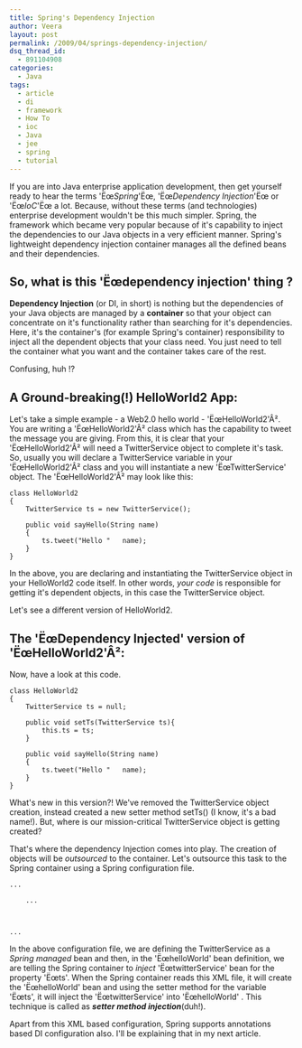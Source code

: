 ```yaml
---
title: Spring's Dependency Injection
author: Veera
layout: post
permalink: /2009/04/springs-dependency-injection/
dsq_thread_id:
  - 891104908
categories:
  - Java
tags:
  - article
  - di
  - framework
  - How To
  - ioc
  - Java
  - jee
  - spring
  - tutorial
---
```


If you are into Java enterprise application development, then get yourself ready to hear the terms 'Ëœ*Spring*'Ëœ, 'Ëœ*Dependency Injection*'Ëœ or 'Ëœ*IoC*'Ëœ a lot. Because, without these terms (and technologies) enterprise development wouldn't be this much simpler. Spring, the framework which became very popular because of it's capability to inject the dependencies to our Java objects in a very efficient manner. Spring's lightweight dependency injection container manages all the defined beans and their dependencies.



## So, what is this 'Ëœdependency injection' thing ?

**Dependency Injection** (or DI, in short) is nothing but the dependencies of your Java objects are managed by a **container** so that your object can concentrate on it's functionality rather than searching for it's dependencies. Here, it's the container's (for example Spring's container) responsibility to inject all the dependent objects that your class need. You just need to tell the container what you want and the container takes care of the rest.

Confusing, huh !? 

## A Ground-breaking(!) HelloWorld2 App:

Let's take a simple example - a Web2.0 hello world - 'ËœHelloWorld2'Â². You are writing a 'ËœHelloWorld2'Â² class which has the capability to tweet the message you are giving. From this, it is clear that your 'ËœHelloWorld2'Â² will need a TwitterService object to complete it's task. So, usually you will declare a TwitterService variable in your 'ËœHelloWorld2'Â² class and you will instantiate a new 'ËœTwitterService' object. The 'ËœHelloWorld2'Â² may look like this:

    class HelloWorld2
    {
    	TwitterService ts = new TwitterService();
    
    	public void sayHello(String name)
    	{
    		ts.tweet("Hello "   name);
    	}
    }
    

In the above, you are declaring and instantiating the TwitterService object in your HelloWorld2 code itself. In other words, *your code* is responsible for getting it's dependent objects, in this case the TwitterService object.

Let's see a different version of HelloWorld2.

## The 'ËœDependency Injected' version of 'ËœHelloWorld2'Â²:

Now, have a look at this code.

    class HelloWorld2
    {
    	TwitterService ts = null;
    
    	public void setTs(TwitterService ts){
    		this.ts = ts;
    	}
    
    	public void sayHello(String name)
    	{
    		ts.tweet("Hello "   name);
    	}
    }
    

What's new in this version?! We've removed the TwitterService object creation, instead created a new setter method setTs() (I know, it's a bad name!). But, where is our mission-critical TwitterService object is getting created? 

That's where the dependency Injection comes into play. The creation of objects will be *outsourced* to the container. Let's outsource this task to the Spring container using a Spring configuration file.

    
    ...
    	
    	...
    	
    		
    	
    ...
    
    

In the above configuration file, we are defining the TwitterService as a *Spring managed* bean and then, in the 'ËœhelloWorld' bean definition, we are telling the Spring container to *inject* 'ËœtwitterService' bean for the property 'Ëœts'. When the Spring container reads this XML file, it will create the 'ËœhelloWorld' bean and using the setter method for the variable 'Ëœts', it will inject the 'ËœtwitterService' into 'ËœhelloWorld' . This technique is called as ***setter method injection***(duh!).

Apart from this XML based configuration, Spring supports annotations based DI configuration also. I'll be explaining that in my next article.